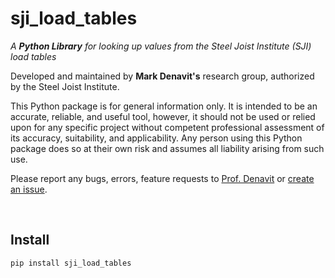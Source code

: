 
# sji_load_tables

*A **Python Library** for looking up values from the Steel Joist Institute (SJI) load tables​*

Developed and maintained by **Mark Denavit's** research group, authorized by the Steel Joist Institute.

This Python package is for general information only. It is intended to be an accurate, reliable, and 
useful tool, however, it should not be used or relied upon for any specific project without competent 
professional assessment of its accuracy, suitability, and applicability. Any person using this Python 
package does so at their own risk and assumes all liability arising from such use.

Please report any bugs, errors, feature requests to [Prof. Denavit](https://cee.utk.edu/people/mark-denavit/) 
or [create an issue](https://github.com/denavit/sji_load_tables/issues/new/choose).

<br>

## Install

```sh
pip install sji_load_tables
```

[License]: LICENSE



